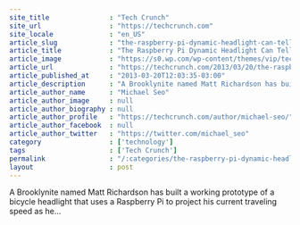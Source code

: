 ```yaml
---
site_title               : "Tech Crunch"
site_url                 : "https://techcrunch.com"
site_locale              : "en_US"
article_slug             : "the-raspberry-pi-dynamic-headlight-can-tell-you-how-fast-youre-cycling"
article_title            : "The Raspberry Pi Dynamic Headlight Can Tell You How Fast You’re Cycling"
article_image            : "https://s0.wp.com/wp-content/themes/vip/techcrunch-2013/assets/images/techcrunch.opengraph.default.png"
article_url              : "https://techcrunch.com/2013/03/20/the-raspberry-pi-dynamic-headlight-can-tell-you-how-fast-youre-cycling/"
article_published_at     : "2013-03-20T12:03:35-03:00"
article_description      : "A Brooklynite named Matt Richardson has built a working prototype of a bicycle headlight that uses a Raspberry Pi to project his current traveling speed as he..."
article_author_name      : "Michael Seo"
article_author_image     : null
article_author_biography : null
article_author_profile   : "https://techcrunch.com/author/michael-seo/"
article_author_facebook  : null
article_author_twitter   : "https://twitter.com/michael_seo"
category                 : ['technology']
tags                     : ['Tech Crunch']
permalink                : "/:categories/the-raspberry-pi-dynamic-headlight-can-tell-you-how-fast-youre-cycling/"
layout                   : post
---
```


A Brooklynite named Matt Richardson has built a working prototype of a bicycle headlight that uses a Raspberry Pi to project his current traveling speed as he...
